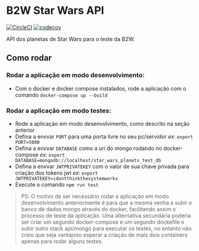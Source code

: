 # B2W Star Wars API

[![CircleCI](https://circleci.com/gh/itsadeadh2/starwars-b2w.svg?style=svg)](https://circleci.com/gh/itsadeadh2/starwars-b2w)
[![codecov](https://codecov.io/gh/itsadeadh2/starwars-b2w/branch/master/graph/badge.svg)](https://codecov.io/gh/itsadeadh2/starwars-b2w)

API dos planetas de Star Wars para o teste da B2W.

## Como rodar

### Rodar a aplicação em modo desenvolvimento:

- Com o docker e docker compose instalados, rode a aplicação com o comando `docker-compose up --build`

### Rodar a aplicação em modo testes:
- Rode a aplicação em modo desenvolvimento, como descrito na seção anterior
- Defina a envvar `PORT` para uma porta livre no seu pc/servidor *ex*: `export PORT=5000`
- Defina a envvar `DATABASE` como a uri do mongo rodando no docker-compose *ex*: `export DATABASE=mongodb://localhost/star_wars_planets_test_db`
- Defina a envvar `JWTPRIVATEKEY` com o valor de sua chave privada para criação dos tokens jwt *ex*: `export JWTPRIVATEKEY=idontthinkthesystemworks`
- Execute o comando `npm run test`

> PS: O motivo de ser necessário rodar a aplicação em modo desenvolvimento anteriormente é para que a mesma venha a subir o banco de dados mongo através do docker, facilitando assim o processo de teste da aplicação. Uma alternativa secundária poderia ser criar um segundo docker-compose e um segundo dockefile e subir outro stack api/mongo para executar os testes, no entanto não creio que seja vantajoso esperar a criação de mais dois containers apenas para rodar alguns testes.
